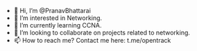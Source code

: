 - 👋 Hi, I’m @PranavBhattarai
- 👀 I’m interested in Networking.
- 🌱 I’m currently learning CCNA.
- 💞️ I’m looking to collaborate on projects related to networking.
- 📫 How to reach me? Contact me here: t.me/opentrack

<!---
PranavBhattarai/PranavBhattarai is a ✨ special ✨ repository because its `README.md` (this file) appears on your GitHub profile.
You can click the Preview link to take a look at your changes.
--->
